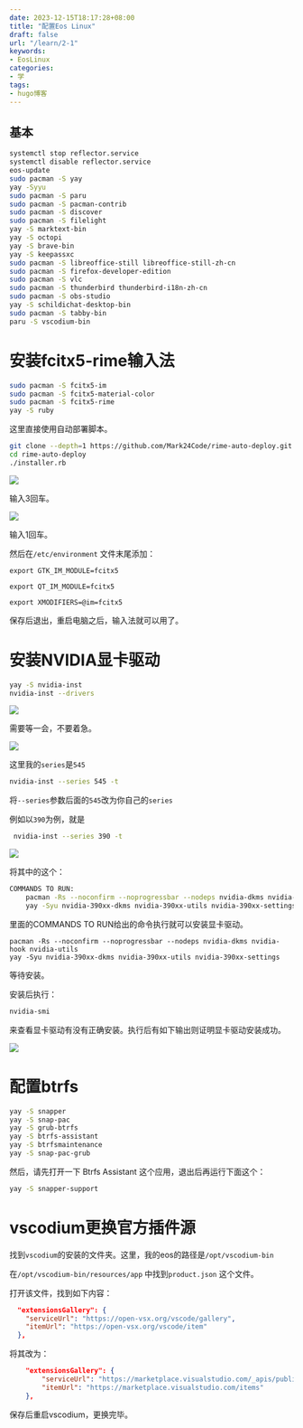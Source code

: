 ```yaml
---
date: 2023-12-15T18:17:28+08:00
title: "配置Eos Linux"
draft: false
url: "/learn/2-1"
keywords:
- EosLinux
categories:
- 学
tags:
- hugo博客
---
```


## 基本

```bash
systemctl stop reflector.service
systemctl disable reflector.service
eos-update
sudo pacman -S yay
yay -Syyu
sudo pacman -S paru
sudo pacman -S pacman-contrib
sudo pacman -S discover
sudo pacman -S filelight
yay -S marktext-bin
yay -S octopi
yay -S brave-bin
yay -S keepassxc
sudo pacman -S libreoffice-still libreoffice-still-zh-cn
sudo pacman -S firefox-developer-edition
sudo pacman -S vlc
sudo pacman -S thunderbird thunderbird-i18n-zh-cn
sudo pacman -S obs-studio
yay -S schildichat-desktop-bin
sudo pacman -S tabby-bin
paru -S vscodium-bin
```

# 安装fcitx5-rime输入法

```bash
sudo pacman -S fcitx5-im
sudo pacman -S fcitx5-material-color
sudo pacman -S fcitx5-rime
yay -S ruby
```

这里直接使用自动部署脚本。

```bash
git clone --depth=1 https://github.com/Mark24Code/rime-auto-deploy.git --branch latest
cd rime-auto-deploy
./installer.rb
```

![](https://img.0pt.icu/learn/init-eos-linux/1.png)

输入3回车。

![](https://img.0pt.icu/learn/init-eos-linux/2.png)

输入1回车。

然后在`/etc/environment` 文件末尾添加：

```/etc/environment
export GTK_IM_MODULE=fcitx5

export QT_IM_MODULE=fcitx5

export XMODIFIERS=@im=fcitx5
```

保存后退出，重启电脑之后，输入法就可以用了。

# 安装NVIDIA显卡驱动

```bash
yay -S nvidia-inst
nvidia-inst --drivers
```

![](https://img.0pt.icu/learn/init-eos-linux/3.png)

需要等一会，不要着急。

![](https://img.0pt.icu/learn/init-eos-linux/4.png)

这里我的`series`是`545`

```bash
nvidia-inst --series 545 -t
```

将`--series`参数后面的`545`改为你自己的`series`

例如以`390`为例，就是

```bash
 nvidia-inst --series 390 -t
```

![](https://img.0pt.icu/learn/init-eos-linux/5.png)

将其中的这个：

```bash
COMMANDS TO RUN:
    pacman -Rs --noconfirm --noprogressbar --nodeps nvidia-dkms nvidia-hook nvidia-utils
    yay -Syu nvidia-390xx-dkms nvidia-390xx-utils nvidia-390xx-settings
```

里面的COMMANDS TO RUN给出的命令执行就可以安装显卡驱动。

```basg
pacman -Rs --noconfirm --noprogressbar --nodeps nvidia-dkms nvidia-hook nvidia-utils
yay -Syu nvidia-390xx-dkms nvidia-390xx-utils nvidia-390xx-settings
```

等待安装。

安装后执行：

```bash
nvidia-smi
```

来查看显卡驱动有没有正确安装。执行后有如下输出则证明显卡驱动安装成功。

![](https://img.0pt.icu/learn/init-eos-linux/6.png)

# 配置btrfs

```bash
yay -S snapper
yay -S snap-pac
yay -S grub-btrfs
yay -S btrfs-assistant
yay -S btrfsmaintenance
yay -S snap-pac-grub
```

然后，请先打开一下 Btrfs Assistant 这个应用，退出后再运行下面这个：

```bash
yay -S snapper-support
```

# vscodium更换官方插件源

找到`vscodium`的安装的文件夹。这里，我的eos的路径是`/opt/vscodium-bin`

在`/opt/vscodium-bin/resources/app` 中找到`product.json` 这个文件。

打开该文件，找到如下内容：

```product.json
  "extensionsGallery": {
    "serviceUrl": "https://open-vsx.org/vscode/gallery",
    "itemUrl": "https://open-vsx.org/vscode/item"
  },
```

将其改为：

```product.json
    "extensionsGallery": {
        "serviceUrl": "https://marketplace.visualstudio.com/_apis/public/gallery",
        "itemUrl": "https://marketplace.visualstudio.com/items"
    },
```

保存后重启vscodium，更换完毕。
